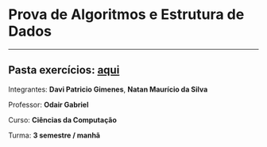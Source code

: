 # Prova de Algoritmos e Estrutura de Dados

---

## Pasta exercícios: [aqui](https://github.com/davipatricio/prova-cc-data-algo/tree/main/src/main/java/org/example)


Integrantes: **Davi Patricio Gimenes**, **Natan Maurício da Silva**

Professor: **Odair Gabriel**

Curso: **Ciências da Computação**

Turma: **3 semestre / manhã**
